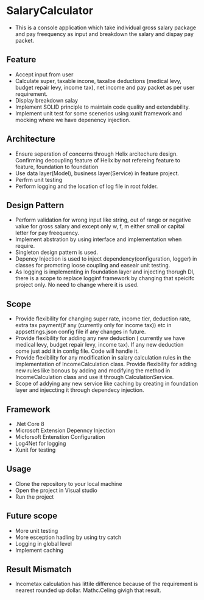 # SalaryCalculator
* This is a console application which take individual gross salary package and pay freequency as input and breakdown the salary and dispay pay packet.
## Feature
* Accept input from user 
* Calculate super, taxable incone, taxalbe deductions (medical levy, budget repair levy, income tax), net income and pay packet as per user requirement.
* Display breakdown salay
* Implement SOLID principle to maintain code quality and extendability.
* Implement unit test for some scenerios using xunit framework and mocking where we have depenency injection.

## Architecture
* Ensure seperation of concerns through Helix arcitechure design. Confirming decoupling feature of Helix by not refereing feature to feature, foundation to foundation
* Use data layer(Model), business layer(Service) in feature project.
* Perfrm unit testing
* Perform logging and the location of log file in root folder.

## Design Pattern
* Perform validation for wrong input like string, out of range or negative value for gross salary and except only w, f, m either small or capital letter for pay freequency.
* Implement abstration by using interface and implementation when require.
* Singleton design pattern is used.
* Depency Injection is used to inject dependency(configuration, logger) in classes for promoting loose coupling and easeair unit testing. 
* As logging is implementing in foundation layer and injecting thorugh DI, there is a scope to replace logginf framework by changing that speicifc project only. No need to change where it is used.

## Scope
* Provide flexibility for changing super rate, income tier, deduction rate, extra tax payment(if any (currently only for income tax)) etc in appsettings.json config file if any changes in future.
* Provide flexibility for adding any new deduction ( currently we have medical levy, budget repair levy, income tax). If any new deduction come just add it in config file. Code will handle it.
* Provide flexibility for any modification in salary calculation rules in the implementation of IncomeCalculation class.
Provide flexibility for adding new rules like bonous by adding and modifying the method in IncomeCalculation class and use it through CalculationService.
* Scope of addying any new service like caching by creating in foundation layer and injeccting it through dependecy injection.

## Framework
* .Net Core 8
* Microsoft Extension Depenncy Injection
* Micforsoft Entenstion Configuration 
* Log4Net for logging
* Xunit for testing

## Usage
* Clone the repository to your local machine
* Open the project in Visual studio
* Run the project

## Future scope
* More unit testing
* More esception hadling by using try catch
* Logging in global level
* Implement caching

## Result Mismatch
* Incometax calculation has littile difference because of the requirement is nearest rounded up dollar. Mathc.Celing givigh that result.
